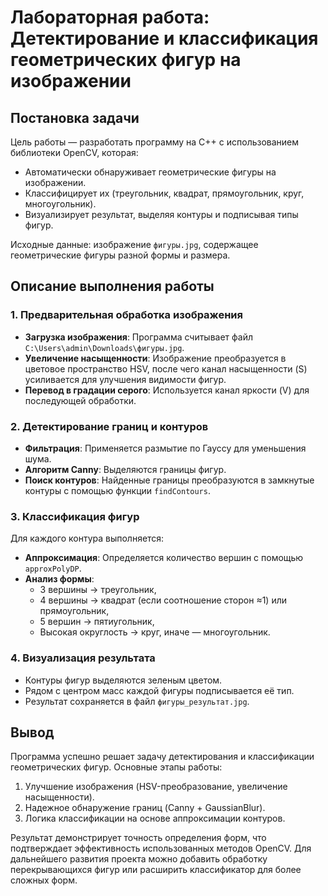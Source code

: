 # Лабораторная работа: Детектирование и классификация геометрических фигур на изображении  

## Постановка задачи  
Цель работы — разработать программу на C++ с использованием библиотеки OpenCV, которая:  
- Автоматически обнаруживает геометрические фигуры на изображении.  
- Классифицирует их (треугольник, квадрат, прямоугольник, круг, многоугольник).  
- Визуализирует результат, выделяя контуры и подписывая типы фигур.  

Исходные данные: изображение `фигуры.jpg`, содержащее геометрические фигуры разной формы и размера.  

## Описание выполнения работы  

### 1. Предварительная обработка изображения  
- **Загрузка изображения**: Программа считывает файл `C:\Users\admin\Downloads\фигуры.jpg`.  
- **Увеличение насыщенности**: Изображение преобразуется в цветовое пространство HSV, после чего канал насыщенности (S) усиливается для улучшения видимости фигур.  
- **Перевод в градации серого**: Используется канал яркости (V) для последующей обработки.  

### 2. Детектирование границ и контуров  
- **Фильтрация**: Применяется размытие по Гауссу для уменьшения шума.  
- **Алгоритм Canny**: Выделяются границы фигур.  
- **Поиск контуров**: Найденные границы преобразуются в замкнутые контуры с помощью функции `findContours`.  

### 3. Классификация фигур  
Для каждого контура выполняется:  
- **Аппроксимация**: Определяется количество вершин с помощью `approxPolyDP`.  
- **Анализ формы**:  
  - 3 вершины → треугольник,  
  - 4 вершины → квадрат (если соотношение сторон ≈1) или прямоугольник,  
  - 5 вершин → пятиугольник,  
  - Высокая округлость → круг, иначе — многоугольник.  

### 4. Визуализация результата  
- Контуры фигур выделяются зеленым цветом.  
- Рядом с центром масс каждой фигуры подписывается её тип.  
- Результат сохраняется в файл `фигуры_результат.jpg`.  

## Вывод  
Программа успешно решает задачу детектирования и классификации геометрических фигур. Основные этапы работы:  
1. Улучшение изображения (HSV-преобразование, увеличение насыщенности).  
2. Надежное обнаружение границ (Canny + GaussianBlur).  
3. Логика классификации на основе аппроксимации контуров.  

Результат демонстрирует точность определения форм, что подтверждает эффективность использованных методов OpenCV. Для дальнейшего развития проекта можно добавить обработку перекрывающихся фигур или расширить классификатор для более сложных форм.  
